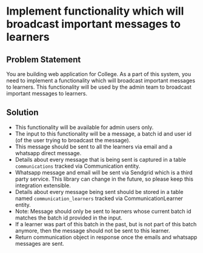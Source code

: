 # Implement functionality which will broadcast important messages to learners

## Problem Statement

You are building web application for College. As a part of this system, you need to implement a functionality which will broadcast important messages to learners. This functionality will be used by the admin team to broadcast important messages to learners.

## Solution

* This functionality will be available for admin users only.
* The input to this functionality will be a message, a batch id and user id (of the user trying to broadcast the message).
* This message should be sent to all the learners via email and a whatsapp direct message.
* Details about every message that is being sent is captured in a table `communications` tracked via Communication entity.
* Whatsapp message and email will be sent via Sendgrid which is a third party service. This library can change in the future, so please keep this integration extensible.
* Details about every message being sent should be stored in a table named `communication_learners` tracked via CommunicationLearner entity.
* Note: Message should only be sent to learners whose current batch id matches the batch id provided in the input. 
* If a learner was part of this batch in the past, but is not part of this batch anymore, then the message should not be sent to this learner.
* Return communication object in response once the emails and whatsapp messages are sent.


